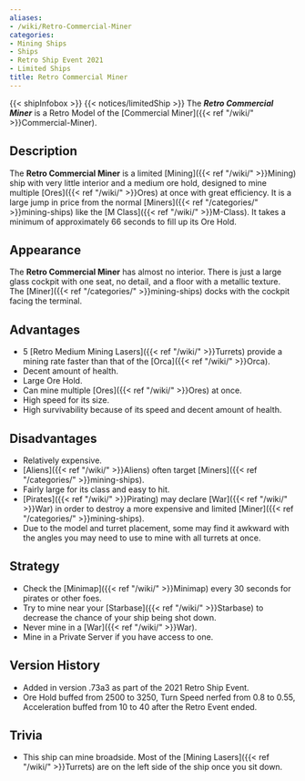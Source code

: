 ```yaml
---
aliases:
- /wiki/Retro-Commercial-Miner
categories:
- Mining Ships
- Ships
- Retro Ship Event 2021
- Limited Ships
title: Retro Commercial Miner
---
```


{{< shipInfobox >}} {{< notices/limitedShip >}} The **_Retro Commercial Miner_** is a Retro Model of the [Commercial Miner]({{< ref "/wiki/" >}}Commercial-Miner).

## Description

The **Retro Commercial Miner** is a limited [Mining]({{< ref "/wiki/" >}}Mining) ship with very little interior and a medium ore hold, designed to mine multiple [Ores]({{< ref "/wiki/" >}}Ores) at once with great efficiency. It is a large jump in price from the normal [Miners]({{< ref "/categories/" >}}mining-ships) like the [M Class]({{< ref "/wiki/" >}}M-Class). It takes a minimum of approximately 66 seconds to fill up its Ore Hold.

## Appearance

The **Retro Commercial Miner** has almost no interior. There is just a large glass cockpit with one seat, no detail, and a floor with a metallic texture. The [Miner]({{< ref "/categories/" >}}mining-ships) docks with the cockpit facing the terminal.

## Advantages

- 5 [Retro Medium Mining Lasers]({{< ref "/wiki/" >}}Turrets) provide a mining rate faster than that of the [Orca]({{< ref "/wiki/" >}}Orca).
- Decent amount of health.
- Large Ore Hold.
- Can mine multiple [Ores]({{< ref "/wiki/" >}}Ores) at once.
- High speed for its size.
- High survivability because of its speed and decent amount of health.

## Disadvantages

- Relatively expensive.
- [Aliens]({{< ref "/wiki/" >}}Aliens) often target [Miners]({{< ref "/categories/" >}}mining-ships).
- Fairly large for its class and easy to hit.
- [Pirates]({{< ref "/wiki/" >}}Pirating) may declare [War]({{< ref "/wiki/" >}}War) in order to destroy a more expensive and limited [Miner]({{< ref "/categories/" >}}mining-ships).
- Due to the model and turret placement, some may find it awkward with the angles you may need to use to mine with all turrets at once.

## Strategy

- Check the [Minimap]({{< ref "/wiki/" >}}Minimap) every 30 seconds for pirates or other foes.
- Try to mine near your [Starbase]({{< ref "/wiki/" >}}Starbase) to decrease the chance of your ship being shot down.
- Never mine in a [War]({{< ref "/wiki/" >}}War).
- Mine in a Private Server if you have access to one.

## Version History 

- Added in version .73a3 as part of the 2021 Retro Ship Event.
- Ore Hold buffed from 2500 to 3250, Turn Speed nerfed from 0.8 to 0.55, Acceleration buffed from 10 to 40 after the Retro Event ended.

## Trivia

- This ship can mine broadside. Most of the [Mining Lasers]({{< ref "/wiki/" >}}Turrets) are on the left side of the ship once you sit down.